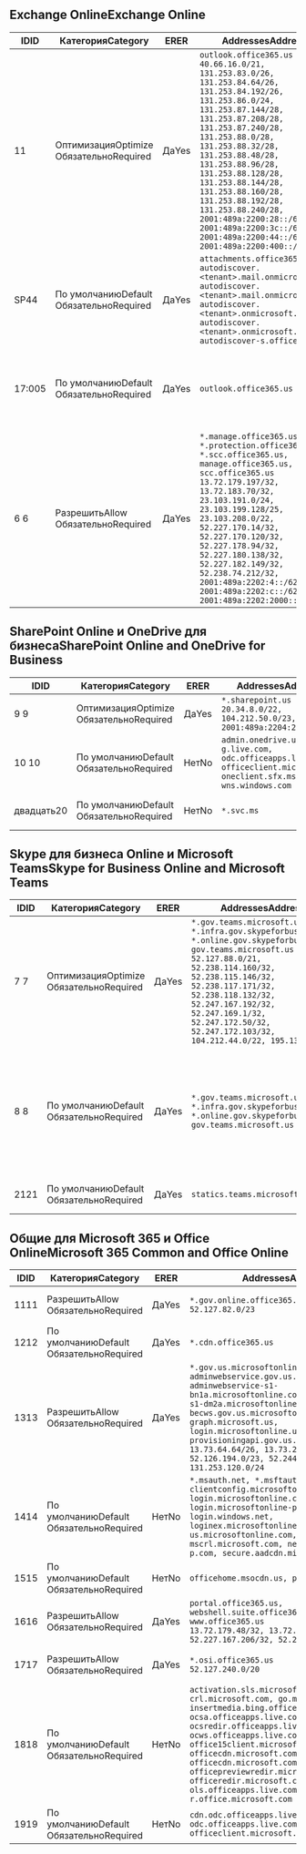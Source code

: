 <!--THIS FILE IS AUTOMATICALLY GENERATED. MANUAL CHANGES WILL BE OVERWRITTEN.-->
<!--Please contact the Office 365 Endpoints team with any questions.-->
<!--USGovGCCHigh endpoints version 2019072900-->
<!--File generated 2019-08-21 08:00:12.4601-->

## <a name="exchange-online"></a><span data-ttu-id="5b9b6-101">Exchange Online</span><span class="sxs-lookup"><span data-stu-id="5b9b6-101">Exchange Online</span></span>

<span data-ttu-id="5b9b6-102">ID</span><span class="sxs-lookup"><span data-stu-id="5b9b6-102">ID</span></span> | <span data-ttu-id="5b9b6-103">Категория</span><span class="sxs-lookup"><span data-stu-id="5b9b6-103">Category</span></span> | <span data-ttu-id="5b9b6-104">ER</span><span class="sxs-lookup"><span data-stu-id="5b9b6-104">ER</span></span> | <span data-ttu-id="5b9b6-105">Addresses</span><span class="sxs-lookup"><span data-stu-id="5b9b6-105">Addresses</span></span> | <span data-ttu-id="5b9b6-106">Порты</span><span class="sxs-lookup"><span data-stu-id="5b9b6-106">Ports</span></span>
-- | -------------------- | --- | ------------------------------------------------------------------------------------------------------------------------------------------------------------------------------------------------------------------------------------------------------------------------------------------------------------------------------------------------------------------------------------------------------------------------------------------------ | -------------------------------
<span data-ttu-id="5b9b6-107">1</span><span class="sxs-lookup"><span data-stu-id="5b9b6-107">1</span></span> | <span data-ttu-id="5b9b6-108">Оптимизация</span><span class="sxs-lookup"><span data-stu-id="5b9b6-108">Optimize</span></span><BR><span data-ttu-id="5b9b6-109">Обязательно</span><span class="sxs-lookup"><span data-stu-id="5b9b6-109">Required</span></span> | <span data-ttu-id="5b9b6-110">Да</span><span class="sxs-lookup"><span data-stu-id="5b9b6-110">Yes</span></span> | `outlook.office365.us`<BR>`40.66.16.0/21, 131.253.83.0/26, 131.253.84.64/26, 131.253.84.192/26, 131.253.86.0/24, 131.253.87.144/28, 131.253.87.208/28, 131.253.87.240/28, 131.253.88.0/28, 131.253.88.32/28, 131.253.88.48/28, 131.253.88.96/28, 131.253.88.128/28, 131.253.88.144/28, 131.253.88.160/28, 131.253.88.192/28, 131.253.88.240/28, 2001:489a:2200:28::/62, 2001:489a:2200:3c::/62, 2001:489a:2200:44::/62, 2001:489a:2200:400::/56` | <span data-ttu-id="5b9b6-111">**TCP:** 443, 80</span><span class="sxs-lookup"><span data-stu-id="5b9b6-111">**TCP:** 443, 80</span></span>
<span data-ttu-id="5b9b6-112">SP4</span><span class="sxs-lookup"><span data-stu-id="5b9b6-112">4</span></span> | <span data-ttu-id="5b9b6-113">По умолчанию</span><span class="sxs-lookup"><span data-stu-id="5b9b6-113">Default</span></span><BR><span data-ttu-id="5b9b6-114">Обязательно</span><span class="sxs-lookup"><span data-stu-id="5b9b6-114">Required</span></span> | <span data-ttu-id="5b9b6-115">Да</span><span class="sxs-lookup"><span data-stu-id="5b9b6-115">Yes</span></span> | `attachments.office365-net.us, autodiscover.<tenant>.mail.onmicrosoft.com, autodiscover.<tenant>.mail.onmicrosoft.us, autodiscover.<tenant>.onmicrosoft.com, autodiscover.<tenant>.onmicrosoft.us, autodiscover-s.office365.us` | <span data-ttu-id="5b9b6-116">**TCP:** 443, 80</span><span class="sxs-lookup"><span data-stu-id="5b9b6-116">**TCP:** 443, 80</span></span>
<span data-ttu-id="5b9b6-117">17:00</span><span class="sxs-lookup"><span data-stu-id="5b9b6-117">5</span></span> | <span data-ttu-id="5b9b6-118">По умолчанию</span><span class="sxs-lookup"><span data-stu-id="5b9b6-118">Default</span></span><BR><span data-ttu-id="5b9b6-119">Обязательно</span><span class="sxs-lookup"><span data-stu-id="5b9b6-119">Required</span></span> | <span data-ttu-id="5b9b6-120">Да</span><span class="sxs-lookup"><span data-stu-id="5b9b6-120">Yes</span></span> | `outlook.office365.us` | <span data-ttu-id="5b9b6-121">**TCP:** 143, 25, 587, 993, 995</span><span class="sxs-lookup"><span data-stu-id="5b9b6-121">**TCP:** 143, 25, 587, 993, 995</span></span>
<span data-ttu-id="5b9b6-122">6 </span><span class="sxs-lookup"><span data-stu-id="5b9b6-122">6</span></span> | <span data-ttu-id="5b9b6-123">Разрешить</span><span class="sxs-lookup"><span data-stu-id="5b9b6-123">Allow</span></span><BR><span data-ttu-id="5b9b6-124">Обязательно</span><span class="sxs-lookup"><span data-stu-id="5b9b6-124">Required</span></span> | <span data-ttu-id="5b9b6-125">Да</span><span class="sxs-lookup"><span data-stu-id="5b9b6-125">Yes</span></span> | `*.manage.office365.us, *.protection.office365.us, *.scc.office365.us, manage.office365.us, scc.office365.us`<BR>`13.72.179.197/32, 13.72.183.70/32, 23.103.191.0/24, 23.103.199.128/25, 23.103.208.0/22, 52.227.170.14/32, 52.227.170.120/32, 52.227.178.94/32, 52.227.180.138/32, 52.227.182.149/32, 52.238.74.212/32, 2001:489a:2202:4::/62, 2001:489a:2202:c::/62, 2001:489a:2202:2000::/63` | <span data-ttu-id="5b9b6-126">**TCP:** 25, 443</span><span class="sxs-lookup"><span data-stu-id="5b9b6-126">**TCP:** 25, 443</span></span>

## <a name="sharepoint-online-and-onedrive-for-business"></a><span data-ttu-id="5b9b6-127">SharePoint Online и OneDrive для бизнеса</span><span class="sxs-lookup"><span data-stu-id="5b9b6-127">SharePoint Online and OneDrive for Business</span></span>

<span data-ttu-id="5b9b6-128">ID</span><span class="sxs-lookup"><span data-stu-id="5b9b6-128">ID</span></span> | <span data-ttu-id="5b9b6-129">Категория</span><span class="sxs-lookup"><span data-stu-id="5b9b6-129">Category</span></span> | <span data-ttu-id="5b9b6-130">ER</span><span class="sxs-lookup"><span data-stu-id="5b9b6-130">ER</span></span> | <span data-ttu-id="5b9b6-131">Addresses</span><span class="sxs-lookup"><span data-stu-id="5b9b6-131">Addresses</span></span> | <span data-ttu-id="5b9b6-132">Порты</span><span class="sxs-lookup"><span data-stu-id="5b9b6-132">Ports</span></span>
-- | -------------------- | --- | ----------------------------------------------------------------------------------------------------------------------- | ----------------
<span data-ttu-id="5b9b6-133">9 </span><span class="sxs-lookup"><span data-stu-id="5b9b6-133">9</span></span> | <span data-ttu-id="5b9b6-134">Оптимизация</span><span class="sxs-lookup"><span data-stu-id="5b9b6-134">Optimize</span></span><BR><span data-ttu-id="5b9b6-135">Обязательно</span><span class="sxs-lookup"><span data-stu-id="5b9b6-135">Required</span></span> | <span data-ttu-id="5b9b6-136">Да</span><span class="sxs-lookup"><span data-stu-id="5b9b6-136">Yes</span></span> | `*.sharepoint.us`<BR>`20.34.8.0/22, 104.212.50.0/23, 2001:489a:2204:2::/63` | <span data-ttu-id="5b9b6-137">**TCP:** 443, 80</span><span class="sxs-lookup"><span data-stu-id="5b9b6-137">**TCP:** 443, 80</span></span>
<span data-ttu-id="5b9b6-138">10 </span><span class="sxs-lookup"><span data-stu-id="5b9b6-138">10</span></span> | <span data-ttu-id="5b9b6-139">По умолчанию</span><span class="sxs-lookup"><span data-stu-id="5b9b6-139">Default</span></span><BR><span data-ttu-id="5b9b6-140">Обязательно</span><span class="sxs-lookup"><span data-stu-id="5b9b6-140">Required</span></span> | <span data-ttu-id="5b9b6-141">Нет</span><span class="sxs-lookup"><span data-stu-id="5b9b6-141">No</span></span> | `admin.onedrive.us, g.live.com, odc.officeapps.live.com, officeclient.microsoft.com, oneclient.sfx.ms, wns.windows.com` | <span data-ttu-id="5b9b6-142">**TCP:** 443, 80</span><span class="sxs-lookup"><span data-stu-id="5b9b6-142">**TCP:** 443, 80</span></span>
<span data-ttu-id="5b9b6-143">двадцать</span><span class="sxs-lookup"><span data-stu-id="5b9b6-143">20</span></span> | <span data-ttu-id="5b9b6-144">По умолчанию</span><span class="sxs-lookup"><span data-stu-id="5b9b6-144">Default</span></span><BR><span data-ttu-id="5b9b6-145">Обязательно</span><span class="sxs-lookup"><span data-stu-id="5b9b6-145">Required</span></span> | <span data-ttu-id="5b9b6-146">Нет</span><span class="sxs-lookup"><span data-stu-id="5b9b6-146">No</span></span> | `*.svc.ms` | <span data-ttu-id="5b9b6-147">**TCP:** 443, 80</span><span class="sxs-lookup"><span data-stu-id="5b9b6-147">**TCP:** 443, 80</span></span>

## <a name="skype-for-business-online-and-microsoft-teams"></a><span data-ttu-id="5b9b6-148">Skype для бизнеса Online и Microsoft Teams</span><span class="sxs-lookup"><span data-stu-id="5b9b6-148">Skype for Business Online and Microsoft Teams</span></span>

<span data-ttu-id="5b9b6-149">ID</span><span class="sxs-lookup"><span data-stu-id="5b9b6-149">ID</span></span> | <span data-ttu-id="5b9b6-150">Категория</span><span class="sxs-lookup"><span data-stu-id="5b9b6-150">Category</span></span> | <span data-ttu-id="5b9b6-151">ER</span><span class="sxs-lookup"><span data-stu-id="5b9b6-151">ER</span></span> | <span data-ttu-id="5b9b6-152">Addresses</span><span class="sxs-lookup"><span data-stu-id="5b9b6-152">Addresses</span></span> | <span data-ttu-id="5b9b6-153">Порты</span><span class="sxs-lookup"><span data-stu-id="5b9b6-153">Ports</span></span>
-- | -------------------- | --- | --------------------------------------------------------------------------------------------------------------------------------------------------------------------------------------------------------------------------------------------------------------------------------------------------------------------------------- | --------------------------------------------------
<span data-ttu-id="5b9b6-154">7 </span><span class="sxs-lookup"><span data-stu-id="5b9b6-154">7</span></span> | <span data-ttu-id="5b9b6-155">Оптимизация</span><span class="sxs-lookup"><span data-stu-id="5b9b6-155">Optimize</span></span><BR><span data-ttu-id="5b9b6-156">Обязательно</span><span class="sxs-lookup"><span data-stu-id="5b9b6-156">Required</span></span> | <span data-ttu-id="5b9b6-157">Да</span><span class="sxs-lookup"><span data-stu-id="5b9b6-157">Yes</span></span> | `*.gov.teams.microsoft.us, *.infra.gov.skypeforbusiness.us, *.online.gov.skypeforbusiness.us, gov.teams.microsoft.us`<BR>`52.127.88.0/21, 52.238.114.160/32, 52.238.115.146/32, 52.238.117.171/32, 52.238.118.132/32, 52.247.167.192/32, 52.247.169.1/32, 52.247.172.50/32, 52.247.172.103/32, 104.212.44.0/22, 195.134.228.0/22` | <span data-ttu-id="5b9b6-158">**TCP:** 443, 80</span><span class="sxs-lookup"><span data-stu-id="5b9b6-158">**TCP:** 443, 80</span></span><BR><span data-ttu-id="5b9b6-159">**UDP:** 3478</span><span class="sxs-lookup"><span data-stu-id="5b9b6-159">**UDP:** 3478</span></span>
<span data-ttu-id="5b9b6-160">8 </span><span class="sxs-lookup"><span data-stu-id="5b9b6-160">8</span></span> | <span data-ttu-id="5b9b6-161">По умолчанию</span><span class="sxs-lookup"><span data-stu-id="5b9b6-161">Default</span></span><BR><span data-ttu-id="5b9b6-162">Обязательно</span><span class="sxs-lookup"><span data-stu-id="5b9b6-162">Required</span></span> | <span data-ttu-id="5b9b6-163">Да</span><span class="sxs-lookup"><span data-stu-id="5b9b6-163">Yes</span></span> | `*.gov.teams.microsoft.us, *.infra.gov.skypeforbusiness.us, *.online.gov.skypeforbusiness.us, gov.teams.microsoft.us` | <span data-ttu-id="5b9b6-164">**TCP:** 5061, 50000–59999</span><span class="sxs-lookup"><span data-stu-id="5b9b6-164">**TCP:** 5061, 50000-59999</span></span><BR><span data-ttu-id="5b9b6-165">**UDP:** 50000–59999</span><span class="sxs-lookup"><span data-stu-id="5b9b6-165">**UDP:** 50000-59999</span></span>
<span data-ttu-id="5b9b6-166">21</span><span class="sxs-lookup"><span data-stu-id="5b9b6-166">21</span></span> | <span data-ttu-id="5b9b6-167">По умолчанию</span><span class="sxs-lookup"><span data-stu-id="5b9b6-167">Default</span></span><BR><span data-ttu-id="5b9b6-168">Обязательно</span><span class="sxs-lookup"><span data-stu-id="5b9b6-168">Required</span></span> | <span data-ttu-id="5b9b6-169">Да</span><span class="sxs-lookup"><span data-stu-id="5b9b6-169">Yes</span></span> | `statics.teams.microsoft.com` | <span data-ttu-id="5b9b6-170">**TCP:** 443</span><span class="sxs-lookup"><span data-stu-id="5b9b6-170">**TCP:** 443</span></span>

## <a name="microsoft-365-common-and-office-online"></a><span data-ttu-id="5b9b6-171">Общие для Microsoft 365 и Office Online</span><span class="sxs-lookup"><span data-stu-id="5b9b6-171">Microsoft 365 Common and Office Online</span></span>

<span data-ttu-id="5b9b6-172">ID</span><span class="sxs-lookup"><span data-stu-id="5b9b6-172">ID</span></span> | <span data-ttu-id="5b9b6-173">Категория</span><span class="sxs-lookup"><span data-stu-id="5b9b6-173">Category</span></span> | <span data-ttu-id="5b9b6-174">ER</span><span class="sxs-lookup"><span data-stu-id="5b9b6-174">ER</span></span> | <span data-ttu-id="5b9b6-175">Addresses</span><span class="sxs-lookup"><span data-stu-id="5b9b6-175">Addresses</span></span> | <span data-ttu-id="5b9b6-176">Порты</span><span class="sxs-lookup"><span data-stu-id="5b9b6-176">Ports</span></span>
-- | ------------------- | --- | ---------------------------------------------------------------------------------------------------------------------------------------------------------------------------------------------------------------------------------------------------------------------------------------------------------------------------------------------------------------------------------------------- | ----------------
<span data-ttu-id="5b9b6-177">11</span><span class="sxs-lookup"><span data-stu-id="5b9b6-177">11</span></span> | <span data-ttu-id="5b9b6-178">Разрешить</span><span class="sxs-lookup"><span data-stu-id="5b9b6-178">Allow</span></span><BR><span data-ttu-id="5b9b6-179">Обязательно</span><span class="sxs-lookup"><span data-stu-id="5b9b6-179">Required</span></span> | <span data-ttu-id="5b9b6-180">Да</span><span class="sxs-lookup"><span data-stu-id="5b9b6-180">Yes</span></span> | `*.gov.online.office365.us`<BR>`52.127.82.0/23` | <span data-ttu-id="5b9b6-181">**TCP:** 443</span><span class="sxs-lookup"><span data-stu-id="5b9b6-181">**TCP:** 443</span></span>
<span data-ttu-id="5b9b6-182">12</span><span class="sxs-lookup"><span data-stu-id="5b9b6-182">12</span></span> | <span data-ttu-id="5b9b6-183">По умолчанию</span><span class="sxs-lookup"><span data-stu-id="5b9b6-183">Default</span></span><BR><span data-ttu-id="5b9b6-184">Обязательно</span><span class="sxs-lookup"><span data-stu-id="5b9b6-184">Required</span></span> | <span data-ttu-id="5b9b6-185">Да</span><span class="sxs-lookup"><span data-stu-id="5b9b6-185">Yes</span></span> | `*.cdn.office365.us` | <span data-ttu-id="5b9b6-186">**TCP:** 443</span><span class="sxs-lookup"><span data-stu-id="5b9b6-186">**TCP:** 443</span></span>
<span data-ttu-id="5b9b6-187">13</span><span class="sxs-lookup"><span data-stu-id="5b9b6-187">13</span></span> | <span data-ttu-id="5b9b6-188">Разрешить</span><span class="sxs-lookup"><span data-stu-id="5b9b6-188">Allow</span></span><BR><span data-ttu-id="5b9b6-189">Обязательно</span><span class="sxs-lookup"><span data-stu-id="5b9b6-189">Required</span></span> | <span data-ttu-id="5b9b6-190">Да</span><span class="sxs-lookup"><span data-stu-id="5b9b6-190">Yes</span></span> | `*.gov.us.microsoftonline.com, adminwebservice.gov.us.microsoftonline.com, adminwebservice-s1-bn1a.microsoftonline.com, adminwebservice-s1-dm2a.microsoftonline.com, becws.gov.us.microsoftonline.com, graph.microsoft.us, login.microsoftonline.us, provisioningapi.gov.us.microsoftonline.com`<BR>`13.73.64.64/26, 13.73.208.128/25, 52.126.194.0/23, 52.244.120.128/25, 131.253.120.0/24` | <span data-ttu-id="5b9b6-191">**TCP:** 443</span><span class="sxs-lookup"><span data-stu-id="5b9b6-191">**TCP:** 443</span></span>
<span data-ttu-id="5b9b6-192">14</span><span class="sxs-lookup"><span data-stu-id="5b9b6-192">14</span></span> | <span data-ttu-id="5b9b6-193">По умолчанию</span><span class="sxs-lookup"><span data-stu-id="5b9b6-193">Default</span></span><BR><span data-ttu-id="5b9b6-194">Обязательно</span><span class="sxs-lookup"><span data-stu-id="5b9b6-194">Required</span></span> | <span data-ttu-id="5b9b6-195">Нет</span><span class="sxs-lookup"><span data-stu-id="5b9b6-195">No</span></span> | `*.msauth.net, *.msftauth.net, clientconfig.microsoftonline-p.net, login.microsoftonline.com, login.microsoftonline-p.com, login.windows.net, loginex.microsoftonline.com, login-us.microsoftonline.com, mscrl.microsoft.com, nexus.microsoftonline-p.com, secure.aadcdn.microsoftonline-p.com` | <span data-ttu-id="5b9b6-196">**TCP:** 443</span><span class="sxs-lookup"><span data-stu-id="5b9b6-196">**TCP:** 443</span></span>
<span data-ttu-id="5b9b6-197">15</span><span class="sxs-lookup"><span data-stu-id="5b9b6-197">15</span></span> | <span data-ttu-id="5b9b6-198">По умолчанию</span><span class="sxs-lookup"><span data-stu-id="5b9b6-198">Default</span></span><BR><span data-ttu-id="5b9b6-199">Обязательно</span><span class="sxs-lookup"><span data-stu-id="5b9b6-199">Required</span></span> | <span data-ttu-id="5b9b6-200">Нет</span><span class="sxs-lookup"><span data-stu-id="5b9b6-200">No</span></span> | `officehome.msocdn.us, prod.msocdn.us` | <span data-ttu-id="5b9b6-201">**TCP:** 443, 80</span><span class="sxs-lookup"><span data-stu-id="5b9b6-201">**TCP:** 443, 80</span></span>
<span data-ttu-id="5b9b6-202">16</span><span class="sxs-lookup"><span data-stu-id="5b9b6-202">16</span></span> | <span data-ttu-id="5b9b6-203">Разрешить</span><span class="sxs-lookup"><span data-stu-id="5b9b6-203">Allow</span></span><BR><span data-ttu-id="5b9b6-204">Обязательно</span><span class="sxs-lookup"><span data-stu-id="5b9b6-204">Required</span></span> | <span data-ttu-id="5b9b6-205">Да</span><span class="sxs-lookup"><span data-stu-id="5b9b6-205">Yes</span></span> | `portal.office365.us, webshell.suite.office365.us, www.office365.us`<BR>`13.72.179.48/32, 13.72.188.8/32, 52.227.167.206/32, 52.227.170.242/32` | <span data-ttu-id="5b9b6-206">**TCP:** 443, 80</span><span class="sxs-lookup"><span data-stu-id="5b9b6-206">**TCP:** 443, 80</span></span>
<span data-ttu-id="5b9b6-207">17</span><span class="sxs-lookup"><span data-stu-id="5b9b6-207">17</span></span> | <span data-ttu-id="5b9b6-208">Разрешить</span><span class="sxs-lookup"><span data-stu-id="5b9b6-208">Allow</span></span><BR><span data-ttu-id="5b9b6-209">Обязательно</span><span class="sxs-lookup"><span data-stu-id="5b9b6-209">Required</span></span> | <span data-ttu-id="5b9b6-210">Да</span><span class="sxs-lookup"><span data-stu-id="5b9b6-210">Yes</span></span> | `*.osi.office365.us`<BR>`52.127.240.0/20` | <span data-ttu-id="5b9b6-211">**TCP:** 443</span><span class="sxs-lookup"><span data-stu-id="5b9b6-211">**TCP:** 443</span></span>
<span data-ttu-id="5b9b6-212">18</span><span class="sxs-lookup"><span data-stu-id="5b9b6-212">18</span></span> | <span data-ttu-id="5b9b6-213">По умолчанию</span><span class="sxs-lookup"><span data-stu-id="5b9b6-213">Default</span></span><BR><span data-ttu-id="5b9b6-214">Обязательно</span><span class="sxs-lookup"><span data-stu-id="5b9b6-214">Required</span></span> | <span data-ttu-id="5b9b6-215">Нет</span><span class="sxs-lookup"><span data-stu-id="5b9b6-215">No</span></span> | `activation.sls.microsoft.com, crl.microsoft.com, go.microsoft.com, insertmedia.bing.office.net, ocsa.officeapps.live.com, ocsredir.officeapps.live.com, ocws.officeapps.live.com, office15client.microsoft.com, officecdn.microsoft.com, officecdn.microsoft.com.edgesuite.net, officepreviewredir.microsoft.com, officeredir.microsoft.com, ols.officeapps.live.com, r.office.microsoft.com` | <span data-ttu-id="5b9b6-216">**TCP:** 443, 80</span><span class="sxs-lookup"><span data-stu-id="5b9b6-216">**TCP:** 443, 80</span></span>
<span data-ttu-id="5b9b6-217">19</span><span class="sxs-lookup"><span data-stu-id="5b9b6-217">19</span></span> | <span data-ttu-id="5b9b6-218">По умолчанию</span><span class="sxs-lookup"><span data-stu-id="5b9b6-218">Default</span></span><BR><span data-ttu-id="5b9b6-219">Обязательно</span><span class="sxs-lookup"><span data-stu-id="5b9b6-219">Required</span></span> | <span data-ttu-id="5b9b6-220">Нет</span><span class="sxs-lookup"><span data-stu-id="5b9b6-220">No</span></span> | `cdn.odc.officeapps.live.com, odc.officeapps.live.com, officeclient.microsoft.com` | <span data-ttu-id="5b9b6-221">**TCP:** 443, 80</span><span class="sxs-lookup"><span data-stu-id="5b9b6-221">**TCP:** 443, 80</span></span>

